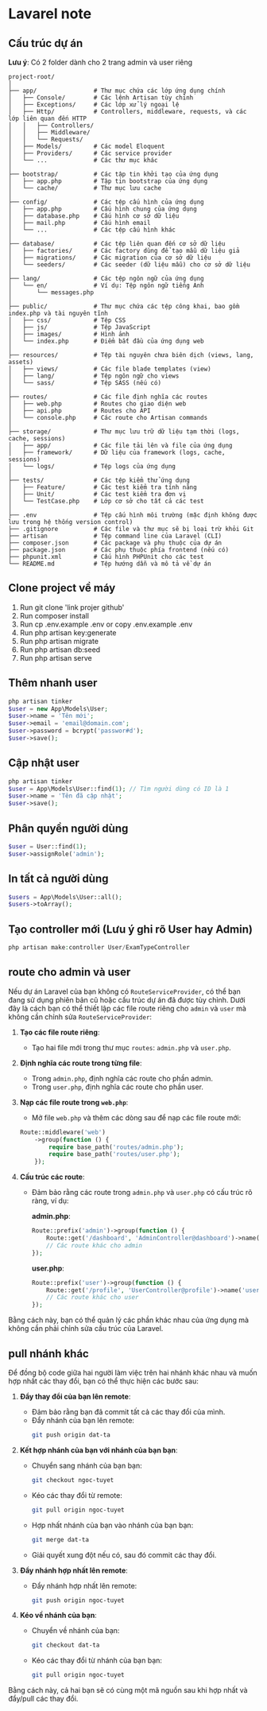 # Lavarel note

## Cấu trúc dự án

__Lưu ý__: Có 2 folder dành cho 2 trang admin và user riêng

```
project-root/
│
├── app/                # Thư mục chứa các lớp ứng dụng chính
│   ├── Console/        # Các lệnh Artisan tùy chỉnh
│   ├── Exceptions/     # Các lớp xử lý ngoại lệ
│   ├── Http/           # Controllers, middleware, requests, và các lớp liên quan đến HTTP
│   │   ├── Controllers/
│   │   ├── Middleware/
│   │   └── Requests/
│   ├── Models/         # Các model Eloquent
│   ├── Providers/      # Các service provider
│   └── ...             # Các thư mục khác
│
├── bootstrap/          # Các tập tin khởi tạo của ứng dụng
│   ├── app.php         # Tập tin bootstrap của ứng dụng
│   └── cache/          # Thư mục lưu cache
│
├── config/             # Các tệp cấu hình của ứng dụng
│   ├── app.php         # Cấu hình chung của ứng dụng
│   ├── database.php    # Cấu hình cơ sở dữ liệu
│   ├── mail.php        # Cấu hình email
│   └── ...             # Các tệp cấu hình khác
│
├── database/           # Các tệp liên quan đến cơ sở dữ liệu
│   ├── factories/      # Các factory dùng để tạo mẫu dữ liệu giả
│   ├── migrations/     # Các migration của cơ sở dữ liệu
│   └── seeders/        # Các seeder (dữ liệu mẫu) cho cơ sở dữ liệu
│
├── lang/               # Các tệp ngôn ngữ của ứng dụng
│   └── en/             # Ví dụ: Tệp ngôn ngữ tiếng Anh
│       └── messages.php
│
├── public/             # Thư mục chứa các tệp công khai, bao gồm index.php và tài nguyên tĩnh
│   ├── css/            # Tệp CSS
│   ├── js/             # Tệp JavaScript
│   ├── images/         # Hình ảnh
│   └── index.php       # Điểm bắt đầu của ứng dụng web
│
├── resources/          # Tệp tài nguyên chưa biên dịch (views, lang, assets)
│   ├── views/          # Các file blade templates (view)
│   ├── lang/           # Tệp ngôn ngữ cho views
│   └── sass/           # Tệp SASS (nếu có)
│
├── routes/             # Các file định nghĩa các routes
│   ├── web.php         # Routes cho giao diện web
│   ├── api.php         # Routes cho API
│   └── console.php     # Các route cho Artisan commands
│
├── storage/            # Thư mục lưu trữ dữ liệu tạm thời (logs, cache, sessions)
│   ├── app/            # Các file tải lên và file của ứng dụng
│   ├── framework/      # Dữ liệu của framework (logs, cache, sessions)
│   └── logs/           # Tệp logs của ứng dụng
│
├── tests/              # Các tệp kiểm thử ứng dụng
│   ├── Feature/        # Các test kiểm tra tính năng
│   ├── Unit/           # Các test kiểm tra đơn vị
│   └── TestCase.php    # Lớp cơ sở cho tất cả các test
│
├── .env                # Tệp cấu hình môi trường (mặc định không được lưu trong hệ thống version control)
├── .gitignore          # Các file và thư mục sẽ bị loại trừ khỏi Git
├── artisan             # Tệp command line của Laravel (CLI)
├── composer.json       # Các package và phụ thuộc của dự án
├── package.json        # Các phụ thuộc phía frontend (nếu có)
├── phpunit.xml         # Cấu hình PHPUnit cho các test
└── README.md           # Tệp hướng dẫn và mô tả về dự án
```
## Clone project về máy

1.	Run git clone 'link projer github'
2.	Run composer install
3.	Run cp .env.example .env or copy .env.example .env
4.	Run php artisan key:generate
5.	Run php artisan migrate
6.	Run php artisan db:seed
7.	Run php artisan serve


## Thêm nhanh user

```php
php artisan tinker
$user = new App\Models\User;
$user->name = 'Tên mới';
$user->email = 'email@domain.com';
$user->password = bcrypt('passwor#d');
$user->save();
```

## Cập nhật user 


```php
php artisan tinker
$user = App\Models\User::find(1); // Tìm người dùng có ID là 1
$user->name = 'Tên đã cập nhật';
$user->save();
```

## Phân quyền người dùng

```php
$user = User::find(1);
$user->assignRole('admin');
```

## In tất cả người dùng 

```php
$users = App\Models\User::all();
$users->toArray();  
```

## Tạo controller mới (Lưu ý ghi rõ User hay Admin)

```php
php artisan make:controller User/ExamTypeController
```

## route cho admin và user

Nếu dự án Laravel của bạn không có `RouteServiceProvider`, có thể bạn đang sử dụng phiên bản cũ hoặc cấu trúc dự án đã được tùy chỉnh. Dưới đây là cách bạn có thể thiết lập các file route riêng cho `admin` và `user` mà không cần chỉnh sửa `RouteServiceProvider`:

1. **Tạo các file route riêng**:
   - Tạo hai file mới trong thư mục `routes`: `admin.php` và `user.php`.

2. **Định nghĩa các route trong từng file**:
   - Trong `admin.php`, định nghĩa các route cho phần admin.
   - Trong `user.php`, định nghĩa các route cho phần user.

3. **Nạp các file route trong `web.php`**:
   - Mở file `web.php` và thêm các dòng sau để nạp các file route mới:

   ```php
   Route::middleware('web')
       ->group(function () {
           require base_path('routes/admin.php');
           require base_path('routes/user.php');
       });
   ```

4. **Cấu trúc các route**:
   - Đảm bảo rằng các route trong `admin.php` và `user.php` có cấu trúc rõ ràng, ví dụ:

     **admin.php**:
     ```php
     Route::prefix('admin')->group(function () {
         Route::get('/dashboard', 'AdminController@dashboard')->name('admin.dashboard');
         // Các route khác cho admin
     });
     ```

     **user.php**:
     ```php
     Route::prefix('user')->group(function () {
         Route::get('/profile', 'UserController@profile')->name('user.profile');
         // Các route khác cho user
     });
     ```

Bằng cách này, bạn có thể quản lý các phần khác nhau của ứng dụng mà không cần phải chỉnh sửa cấu trúc của Laravel.

## pull nhánh khác

Để đồng bộ code giữa hai người làm việc trên hai nhánh khác nhau và muốn hợp nhất các thay đổi, bạn có thể thực hiện các bước sau:

1. **Đẩy thay đổi của bạn lên remote**:
   - Đảm bảo rằng bạn đã commit tất cả các thay đổi của mình.
   - Đẩy nhánh của bạn lên remote:
     ```bash
     git push origin dat-ta
     ```

2. **Kết hợp nhánh của bạn với nhánh của bạn bạn**:
   - Chuyển sang nhánh của bạn bạn:
     ```bash
     git checkout ngoc-tuyet
     ```
   - Kéo các thay đổi từ remote:
     ```bash
     git pull origin ngoc-tuyet
     ```
   - Hợp nhất nhánh của bạn vào nhánh của bạn bạn:
     ```bash
     git merge dat-ta
     ```
   - Giải quyết xung đột nếu có, sau đó commit các thay đổi.

3. **Đẩy nhánh hợp nhất lên remote**:
   - Đẩy nhánh hợp nhất lên remote:
     ```bash
     git push origin ngoc-tuyet
     ```

4. **Kéo về nhánh của bạn**:
   - Chuyển về nhánh của bạn:
     ```bash
     git checkout dat-ta
     ```
   - Kéo các thay đổi từ nhánh của bạn bạn:
     ```bash
     git pull origin ngoc-tuyet
     ```

Bằng cách này, cả hai bạn sẽ có cùng một mã nguồn sau khi hợp nhất và đẩy/pull các thay đổi.
